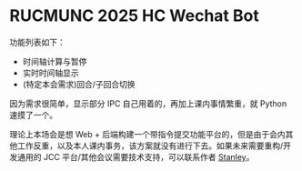# RUCMUNC 2025 HC Wechat Bot

功能列表如下：
- 时间轴计算与暂停
- 实时时间轴显示
- (特定本会需求)回合/子回合切换

因为需求很简单，显示部分 IPC 自己用着的，再加上课内事情繁重，就 Python 速摸了一个。

理论上本场会是想 Web + 后端构建一个带指令提交功能平台的，但是由于会内其他工作反重，以及本人课内事务，该方案就没有进行下去。如果未来需要重构/开发通用的 JCC 平台/其他会议需要技术支持，可以联系作者 [Stanley](mailto:acc_stanley@foxmail.com)。
